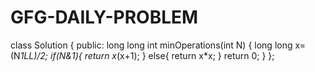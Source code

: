 # GFG-DAILY-PROBLEM


class Solution {
  public:
    long long int minOperations(int N) {
        long long x=(N*1LL)/2;
        if(N&1){
            return x*(x+1);
        }
        else{
            return x*x;
        }
        return 0;
    }
};
